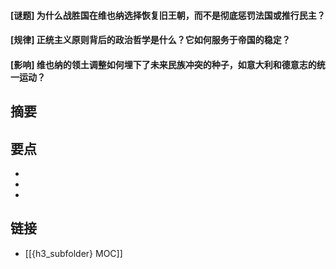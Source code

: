 #### [谜题] 为什么战胜国在维也纳选择恢复旧王朝，而不是彻底惩罚法国或推行民主？


#### [规律] 正统主义原则背后的政治哲学是什么？它如何服务于帝国的稳定？


#### [影响] 维也纳的领土调整如何埋下了未来民族冲突的种子，如意大利和德意志的统一运动？


## 摘要


## 要点

- 
- 
- 

## 链接

- [[{h3_subfolder} MOC]]
